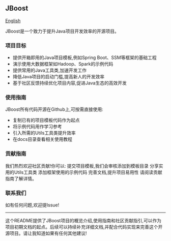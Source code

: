 ## JBoost
[English](https://github.com/EXCaster/JBoost/blob/main/README.md)

JBoost是一个致力于提升Java项目开发效率的开源项目。

### 项目目标
- 提供开箱即用的Java项目模板,例如Spring Boot、SSM等框架的基础工程
- 演示使用大数据框架如Hadoop、Spark的示例代码
- 提供常用的Java工具类,加速开发工作
- 降低Java项目的启动门槛,提高新人的开发效率
- 基于社区反馈持续优化项目内容,促进Java生态的高效开发
  
### 使用指南
JBoost所有代码开源在Github上,可按需直接使用:
- 复制已有的项目模板代码作为起点
- 将示例代码用作学习参考
- 引入所需的Utils工具类提升效率
- 在docs目录查看相关使用教程
 
### 贡献指南
我们热烈欢迎社区贡献!你可以:
提交项目模板,我们会审核添加到模板目录
分享实用的Utils工具类
添加框架使用的示例代码
完善文档,提升项目易用性
请阅读贡献指南了解详情。

### 联系我们
如有任何问题,欢迎提Issue!

---
这个README提供了JBoost项目的概览介绍,使用指南和社区贡献指引,可以作为项目初期文档的起点。后续可以持续补充详细文档,并配合代码实现来完善这个开源项目。请让我知道如果有任何其他建议!
